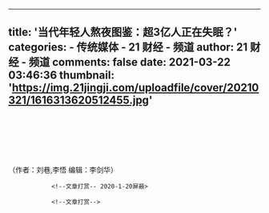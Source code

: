 
---
title: '当代年轻人熬夜图鉴：超3亿人正在失眠？'
categories: 
    - 传统媒体
    - 21 财经 - 频道
author: 21 财经 - 频道
comments: false
date: 2021-03-22 03:46:36
thumbnail: 'https://img.21jingji.com/uploadfile/cover/20210321/1616313620512455.jpg'
---

<div>   
<p></p><p style="text-align: center;"><img data-original="https://img.21jingji.com/uploadfile/cover/20210321/1616313620512455.jpg" title src="https://img.21jingji.com/uploadfile/cover/20210321/1616313620512455.jpg" referrerpolicy="no-referrer"></p><p style="text-align: center;"><img data-original="https://img.21jingji.com/uploadfile/cover/20210321/1616313629441421.jpg" title src="https://img.21jingji.com/uploadfile/cover/20210321/1616313629441421.jpg" referrerpolicy="no-referrer"></p><p style="text-align: center;"><img data-original="https://img.21jingji.com/uploadfile/cover/20210321/1616313637646171.jpg" title src="https://img.21jingji.com/uploadfile/cover/20210321/1616313637646171.jpg" referrerpolicy="no-referrer"></p><p style="text-align: center;"><img data-original="https://img.21jingji.com/uploadfile/cover/20210321/1616313646433553.jpg" title src="https://img.21jingji.com/uploadfile/cover/20210321/1616313646433553.jpg" referrerpolicy="no-referrer"></p><p style="text-align: center;"><img data-original="https://img.21jingji.com/uploadfile/cover/20210321/1616313654939830.jpg" title src="https://img.21jingji.com/uploadfile/cover/20210321/1616313654939830.jpg" referrerpolicy="no-referrer"></p><p style="text-align: center;"><img data-original="https://img.21jingji.com/uploadfile/cover/20210321/1616313662412258.jpg" title src="https://img.21jingji.com/uploadfile/cover/20210321/1616313662412258.jpg" referrerpolicy="no-referrer"></p><p style="text-align: center;"><img data-original="https://img.21jingji.com/uploadfile/cover/20210321/1616313669808540.jpg" title src="https://img.21jingji.com/uploadfile/cover/20210321/1616313669808540.jpg" referrerpolicy="no-referrer"></p>
                <p>（作者：刘巷,李悟 编辑：李剑华）</p>
                
                
                <!--文章打赏-- 2020-1-20屏蔽>
<!--                <div class="editor" style="display:none">
                    <a href="javascript:void(0);" id="reward" onclick="reward();"></a>
                    <form action="/reward/" id="myForm" method="post"><input type="hidden" name="title" id="title" value=""/><input type="hidden" name="newspaperid" id="newspaperid" value=""/><input type="hidden" name="catid" id="catid" value=""/><input type="hidden" name="redirect" id="redirect" value=""/></form>
                </div>-->
                <!--文章打赏-->
                
              
</div>
            
